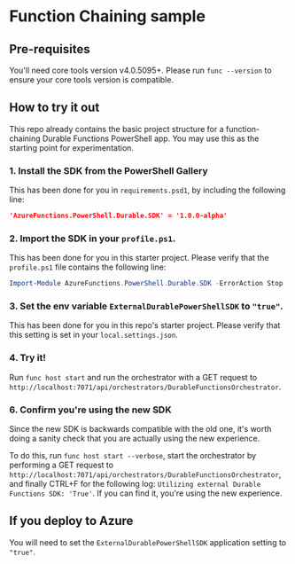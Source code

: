 # Function Chaining sample

## Pre-requisites

You'll need core tools version v4.0.5095+. Please run `func --version` to ensure your core tools version is compatible.

## How to try it out

This repo already contains the basic project structure for a function-chaining Durable Functions PowerShell app.
You may use this as the starting point for experimentation.

### 1. Install the SDK from the PowerShell Gallery

This has been done for you in `requirements.psd1`, by including the following line:

```json
'AzureFunctions.PowerShell.Durable.SDK' = '1.0.0-alpha'
```

### 2. Import the SDK in your `profile.ps1`.

This has been done for you in this starter project.
Please verify that the `profile.ps1` file contains the following line:

```powershell
Import-Module AzureFunctions.PowerShell.Durable.SDK -ErrorAction Stop
```

### 3. Set the env variable `ExternalDurablePowerShellSDK` to `"true"`.

This has been done for you in this repo's starter project.
Please verify that this setting is set in your `local.settings.json`.

### 4. Try it!

Run `func host start` and run the orchestrator with a GET request to `http://localhost:7071/api/orchestrators/DurableFunctionsOrchestrator`.

### 6. Confirm you're using the new SDK

Since the new SDK is backwards compatible with the old one, it's worth doing a sanity check that you are actually using the new experience.

To do this, run `func host start --verbose`, start the orchestrator by performing a GET request to `http://localhost:7071/api/orchestrators/DurableFunctionsOrchestrator`, and finally CTRL+F for the following log: `Utilizing external Durable Functions SDK: 'True'`. If you can find it, you're using the new experience.

## If you deploy to Azure

You will need to set the `ExternalDurablePowerShellSDK` application setting to `"true"`.